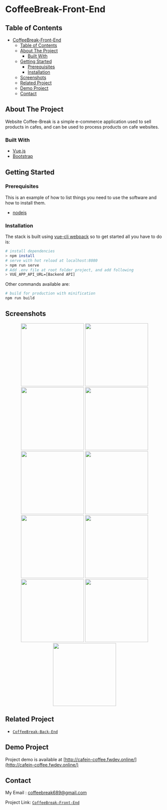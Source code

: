 # CoffeeBreak-Front-End

<!-- TABLE OF CONTENTS -->
## Table of Contents

- [CoffeeBreak-Front-End](#coffeebreak-front-end)
  - [Table of Contents](#table-of-contents)
  - [About The Project](#about-the-project)
    - [Built With](#built-with)
  - [Getting Started](#getting-started)
    - [Prerequisites](#prerequisites)
    - [Installation](#installation)
  - [Screenshots](#screenshots)
  - [Related Project](#related-project)
  - [Demo Project](#demo-project)
  - [Contact](#contact)

<!-- ABOUT THE PROJECT -->
## About The Project

Website Coffee-Break is a simple e-commerce application used to sell products in cafes, and can be used to process products on cafe websites.

### Built With

* [Vue.js](https://vuejs.org/)
* [Bootstrap](https://getbootstrap.com/)

<!-- GETTING STARTED -->
## Getting Started

### Prerequisites

This is an example of how to list things you need to use the software and how to install them.

* [nodejs](https://nodejs.org/en/download/)

### Installation

The stack is built using [vue-cli webpack](https://github.com/vuejs-templates/webpack) so to get started all you have to do is:


``` bash
# install dependencies
> npm install
# serve with hot reload at localhost:8080
> npm run serve
# Add .env file at root folder project, and add following
> VUE_APP_API_URL=[Backend API]
```

Other commands available are:

``` bash
# build for production with minification
npm run build
```

<!-- ROADMAP -->
## Screenshots

<p align='center'>
  <span>
      <image width="200" src='./src/assets/Screenshots/landingpage.png' />
      <image width="200" src='./src/assets/Screenshots/register.png' />
      <image width="200" src='./src/assets/Screenshots/login.png' />
      <image width="200" src='./src/assets/Screenshots/home.png' />
      <image width="200" src='./src/assets/Screenshots/product.png' />
      <image width="200" src='./src/assets/Screenshots/add-to-cart.png' />
      <image width="200" src='./src/assets/Screenshots/add-item.png' />
      <image width="200" src='./src/assets/Screenshots/checkout.png' />
      <image width="200" src='./src/assets/Screenshots/history-1.png' />
      <image width="200" src='./src/assets/Screenshots/history-2.png' />
      <image width="200" src='./src/assets/Screenshots/history-3png.png' />

## Related Project
* [`CoffeeBreak-Back-End`](https://github.com/Ervin-Nurhediyanto/CoffeeBreak-Intermediate-Back-End)

## Demo Project

Project demo is available at [http://cafein-coffee.fwdev.online/](http://cafein-coffee.fwdev.online/)

<!-- CONTACT -->
## Contact

My Email : coffeebreak689@gmail.com

Project Link: [`CoffeeBreak-Front-End`](https://github.com/Ervin-Nurhediyanto/CoffeeBreak-Intermediate-Front-End)
